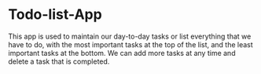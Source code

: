 # Todo-list-App
This app is used to maintain our day-to-day tasks or list everything that we have to do, with the most important tasks at the top of the list, and the least important tasks at the bottom. We can add more tasks at any time and delete a task that is completed.

